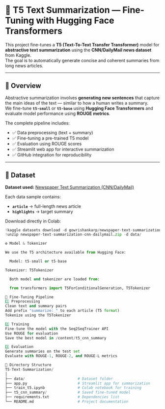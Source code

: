 # 🧠 T5 Text Summarization — Fine-Tuning with Hugging Face Transformers

This project fine-tunes a **T5 (Text-To-Text Transfer Transformer)** model for **abstractive text summarization** using the **CNN/DailyMail news dataset** from Kaggle.  
The goal is to automatically generate concise and coherent summaries from long news articles.

---

## 📘 Overview

Abstractive summarization involves **generating new sentences** that capture the main ideas of the text — similar to how a human writes a summary.  
We fine-tune **`t5-small`** or **`t5-base`** using **Hugging Face Transformers** and evaluate model performance using **ROUGE metrics**.

The complete pipeline includes:
- ✅ Data preprocessing (text + summary)
- ✅ Fine-tuning a pre-trained T5 model
- ✅ Evaluation using ROUGE scores
- ✅ Streamlit web app for interactive summarization
- ✅ GitHub integration for reproducibility

---

## 📂 Dataset

**Dataset used:** [Newspaper Text Summarization (CNN/DailyMail)](https://www.kaggle.com/datasets/gowrishankarp/newspaper-text-summarization-cnn-dailymail)

Each data sample contains:
- **`article`** → full-length news article  
- **`highlights`** → target summary  

Download directly in Colab:
```python
!kaggle datasets download -d gowrishankarp/newspaper-text-summarization-cnn-dailymail
!unzip newspaper-text-summarization-cnn-dailymail.zip -d data/

⚙️ Model & Tokenizer

We use the T5 architecture available from Hugging Face:

  Model: t5-small or t5-base

Tokenizer: T5Tokenizer

  Both model and tokenizer are loaded from:

  from transformers import T5ForConditionalGeneration, T5Tokenizer

🚀 Fine-Tuning Pipeline
1️⃣ Preprocessing
Clean text and summary pairs
Add prefix "summarize: " to each article (T5 format)
Tokenize using the T5Tokenizer

2️⃣ Training
Fine-tune the model with the Seq2SeqTrainer API
Use ROUGE for evaluation
Save the best model in /content/t5_cnn_summary

3️⃣ Evaluation
Generate summaries on the test set
Evaluate with ROUGE-1, ROUGE-2, and ROUGE-L metrics

📁 Directory Structure
T5-Text-Summarization/
│
├── data/                        # Dataset folder
├── app.py                       # Streamlit app for summarization
├── train_t5.ipynb               # Colab notebook for training
├── t5_cnn_summary/              # Saved fine-tuned model
├── requirements.txt             # Dependencies list
└── README.md                    # Project documentation
